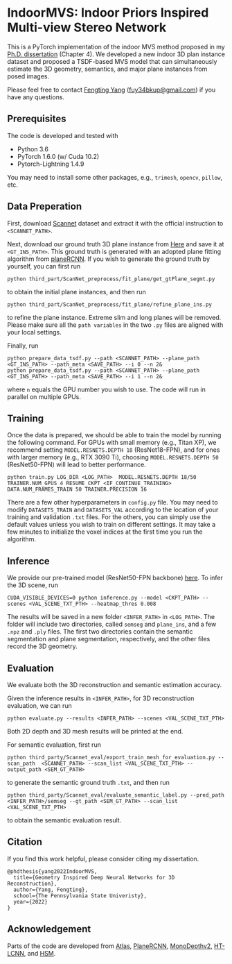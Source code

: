 # IndoorMVS: Indoor Priors Inspired Multi-view Stereo Network

This is a PyTorch implementation of the indoor MVS method proposed in my [Ph.D. dissertation]() (Chapter 4). We developed 
a new indoor 3D plan instance dataset and proposed a TSDF-based MVS model that can simultaneously estimate the 3D geometry,
semantics, and major plane instances from posed images. 

Please feel free to contact [Fengting Yang](http://personal.psu.edu/fuy34/) (fuy34bkup@gmail.com) if you have any questions.


## Prerequisites
The code is developed and tested with
 * Python 3.6
 * PyTorch 1.6.0 (w/ Cuda 10.2)
 * Pytorch-Lightning 1.4.9

You may need to install some other packages, e.g., ```trimesh```, ```opencv```, ```pillow```, etc.  

## Data Preperation
First, download [Scannet](http://www.scan-net.org/) dataset and extract it with the official instruction to ```<SCANNET_PATH>```. 

Next,  download our ground truth 3D plane instance from [Here](https://drive.google.com/file/d/1cFCAGCWMd5ciornZQKkr21OpaaO9ajdx/view?usp=sharing) and save it at ```<GT_INS_PATH>```. This ground truth is generated with an adopted plane 
fitting algorithm from [planeRCNN](https://github.com/NVlabs/planercnn).  If you wish to generate the ground truth by yourself, 
you can first run 
```
python third_part/ScanNet_preprocess/fit_plane/get_gtPlane_segmt.py
```
to obtain the initial plane instances, and then run 
```
python third_part/ScanNet_preprocess/fit_plane/refine_plane_ins.py 
```
to refine the plane instance. Extreme slim and long planes will be removed. Please make sure all the ```path variables``` in the two ```.py```
files are aligned with your local settings. 

Finally, run
```
python prepare_data_tsdf.py --path <SCANNET_PATH> --plane_path <GT_INS_PATH> --path_meta <SAVE_PATH> --i 0 --n 2&
python prepare_data_tsdf.py --path <SCANNET_PATH> --plane_path <GT_INS_PATH> --path_meta <SAVE_PATH> --i 1 --n 2&
```
where ```n``` equals the GPU number you wish to use. The code will run in parallel on multiple GPUs. 

## Training
Once the data is prepared, we should be able to train the model by running the following command. For GPUs with small memory (e.g., Titan XP),
we recommend setting ```MODEL.RESNETS.DEPTH 18``` (ResNet18-FPN), and for ones with larger memory (e.g., RTX 3090 Ti), choosing ```MODEL.RESNETS.DEPTH 50```
(ResNet50-FPN) will lead to better performance.
```
python train.py LOG_DIR <LOG_PATH>  MODEL.RESNETS.DEPTH 18/50 TRAINER.NUM_GPUS 4 RESUME_CKPT <IF_CONTINUE_TRAINING> DATA.NUM_FRAMES_TRAIN 50 TRAINER.PRECISION 16
```
There are a few other hyperparameters in ```config.py``` file. You may need to modify ```DATASETS_TRAIN``` and ```DATASETS_VAL```
according to the location of your training and validation ```.txt``` files. For the others, you can simply use the default values unless you wish to train on different settings.
It may take a few minutes to initialize the voxel indices at the first time you run the algorithm.

## Inference
We provide our pre-trained model (ResNet50-FPN backbone) [here](https://drive.google.com/file/d/1LRk1yl97cLhmHRMquPad5sF4OKOzUSaV/view?usp=sharing). To infer the 3D scene, run  
```
CUDA_VISIBLE_DEVICES=0 python inference.py --model <CKPT_PATH> --scenes <VAL_SCENE_TXT_PTH> --heatmap_thres 0.008
```
The results will be saved in a new folder ```<INFER_PATH>``` in ```<LOG_PATH>```. The folder will include two directories, called ```semseg``` and ```plane_ins```, 
and a few ```.npz``` and ```.ply``` files. The first two directories contain the semantic segmentation and plane segmentation, respectively, and the other
files record the 3D geometry. 


## Evaluation
We evaluate both the 3D reconstruction and semantic estimation accuracy. 

Given the inference results in ```<INFER_PATH>```, for 3D reconstruction evaluation, we can run
```
python evaluate.py --results <INFER_PATH> --scenes <VAL_SCENE_TXT_PTH>
```
Both 2D depth and 3D mesh results will be printed at the end. 

For semantic evaluation, first run 
```
python third_party/Scannet_eval/export_train_mesh_for_evaluation.py --scan_path  <SCANNET_PATH> --scan_list <VAL_SCENE_TXT_PTH> --output_path <SEM_GT_PATH> 
```
to generate the semantic ground truth ```.txt```, and then run 
```
python third_party/Scannet_eval/evaluate_semantic_label.py --pred_path <INFER_PATH>/semseg --gt_path <SEM_GT_PATH> --scan_list <VAL_SCENE_TXT_PTH> 
```
to obtain the semantic evaluation result. 

## Citation
If you find this work helpful, please consider citing my dissertation.
```
@phdthesis{yang2022IndoorMVS,
  title={Geometry Inspired Deep Neural Networks for 3D Reconstruction},
  author={Yang, Fengting},
  school={The Pennsylvania State Univeristy},
  year={2022}
}
```
## Acknowledgement 
Parts of the code are developed from [Atlas](https://github.com/magicleap/Atlas), [PlaneRCNN](https://github.com/NVlabs/planercnn),
[MonoDepthv2](https://github.com/nianticlabs/monodepth2), [HT-LCNN](https://github.com/yanconglin/Deep-Hough-Transform-Line-Priors),
and [HSM](https://github.com/gengshan-y/high-res-stereo).
